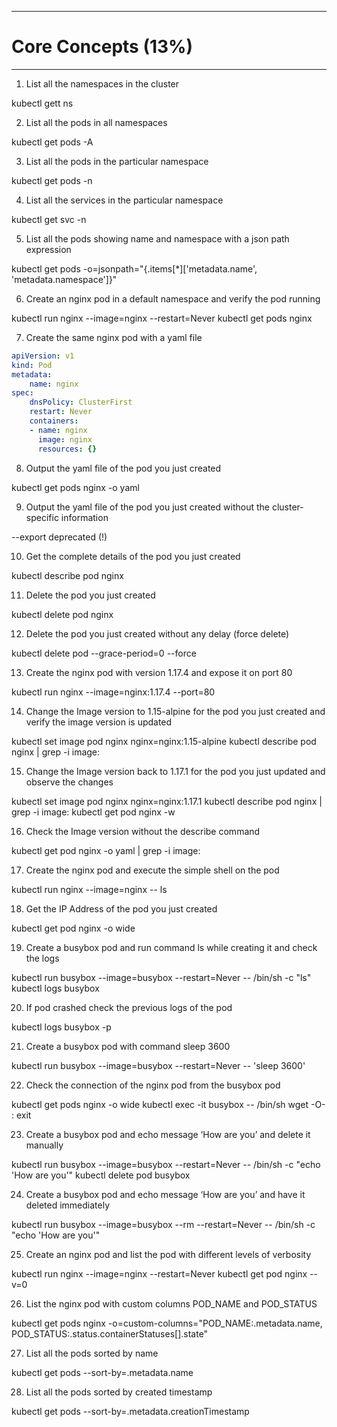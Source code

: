 ----------------------------
# Core Concepts (13%)
----------------------------

1. List all the namespaces in the cluster

kubectl gett ns

2. List all the pods in all namespaces

kubectl get pods -A

3. List all the pods in the particular namespace

kubectl get pods -n <namespace>

4. List all the services in the particular namespace

kubectl get svc -n <namespace>

5. List all the pods showing name and namespace with a json path expression

kubectl get pods -o=jsonpath="{.items[*]['metadata.name', 'metadata.namespace']}"

6. Create an nginx pod in a default namespace and verify the pod running

kubectl run nginx --image=nginx --restart=Never
kubectl get pods nginx

7. Create the same nginx pod with a yaml file

```yaml
apiVersion: v1
kind: Pod
metadata:
    name: nginx
spec:
    dnsPolicy: ClusterFirst
    restart: Never
    containers: 
    - name: nginx
      image: nginx
      resources: {}
```

8. Output the yaml file of the pod you just created

kubectl get pods nginx  -o yaml

9. Output the yaml file of the pod you just created without the cluster-specific information

--export deprecated (!)

10. Get the complete details of the pod you just created

kubectl describe pod nginx

11. Delete the pod you just created

kubectl delete pod nginx

12. Delete the pod you just created without any delay (force delete)

kubectl delete pod --grace-period=0 --force

13. Create the nginx pod with version 1.17.4 and expose it on port 80

kubectl run nginx --image=nginx:1.17.4 --port=80

14. Change the Image version to 1.15-alpine for the pod you just created and verify the image version is updated

kubectl set image pod nginx nginx=nginx:1.15-alpine
kubectl describe pod nginx | grep -i image:

15. Change the Image version back to 1.17.1 for the pod you just updated and observe the changes

kubectl set image pod nginx nginx=nginx:1.17.1
kubectl describe pod nginx | grep -i image:
kubectl get pod nginx -w

16. Check the Image version without the describe command

kubectl get pod nginx -o yaml | grep -i image:

17. Create the nginx pod and execute the simple shell on the pod

kubectl run nginx --image=nginx -- ls

18. Get the IP Address of the pod you just created

kubectl get pod nginx -o wide

19. Create a busybox pod and run command ls while creating it and check the logs

kubectl run busybox --image=busybox --restart=Never -- /bin/sh -c "ls"
kubectl logs busybox

20. If pod crashed check the previous logs of the pod

kubectl logs busybox -p

21. Create a busybox pod with command sleep 3600

kubectl run busybox --image=busybox --restart=Never -- 'sleep 3600'

22. Check the connection of the nginx pod from the busybox pod

kubectl get pods nginx -o wide
kubectl exec -it busybox -- /bin/sh
wget -O- <nginx-ip>:<nginx-port>
exit

23. Create a busybox pod and echo message ‘How are you’ and delete it manually

kubectl run busybox --image=busybox --restart=Never -- /bin/sh -c "echo 'How are you'"
kubectl delete pod busybox

24. Create a busybox pod and echo message ‘How are you’ and have it deleted immediately

kubectl run busybox --image=busybox --rm --restart=Never -- /bin/sh -c "echo 'How are you'"

25. Create an nginx pod and list the pod with different levels of verbosity

kubectl run nginx --image=nginx --restart=Never
kubectl get pod nginx --v=0

26. List the nginx pod with custom columns POD_NAME and POD_STATUS

kubectl get pods nginx -o=custom-columns="POD_NAME:.metadata.name, POD_STATUS:.status.containerStatuses[].state"

27. List all the pods sorted by name

kubectl get pods --sort-by=.metadata.name

28. List all the pods sorted by created timestamp

kubectl get pods --sort-by=.metadata.creationTimestamp
